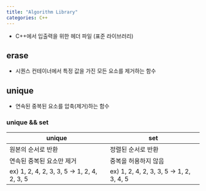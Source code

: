 ```yaml
---
title: "Algorithm Library"
categories: C++
---
```


- C++에서 입출력을 위한 헤더 파일 (표준 라이브러리)

## erase
- 시퀀스 컨테이너에서 특정 값을 가진 모든 요소를 제거하는 함수

## unique
- 연속된 중복된 요소를 압축(제거)하는 함수
### unique && set

|unique|set|
|---|---|
|원본의 순서로 반환|정렬된 순서로 반환|
|연속된 중복된 요소만 제거|중복을 허용하지 않음|
|ex) 1, 2, 4, 2, 3, 3, 5 -> 1, 2, 4, 2, 3, 5 |ex) 1, 2, 4, 2, 3, 3, 5 -> 1, 2, 3, 4, 5|
